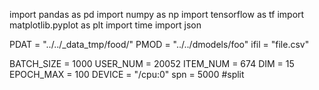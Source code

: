 import pandas as pd 
import numpy as np 
import tensorflow as tf 
import matplotlib.pyplot as plt
import time 
import json



PDAT = "../../_data_tmp/food/"
PMOD = "../../dmodels/foo"
ifil = "file.csv"


BATCH_SIZE = 1000
USER_NUM = 20052 
ITEM_NUM = 674
DIM = 15
EPOCH_MAX = 100
DEVICE = "/cpu:0"
spn = 5000 #split